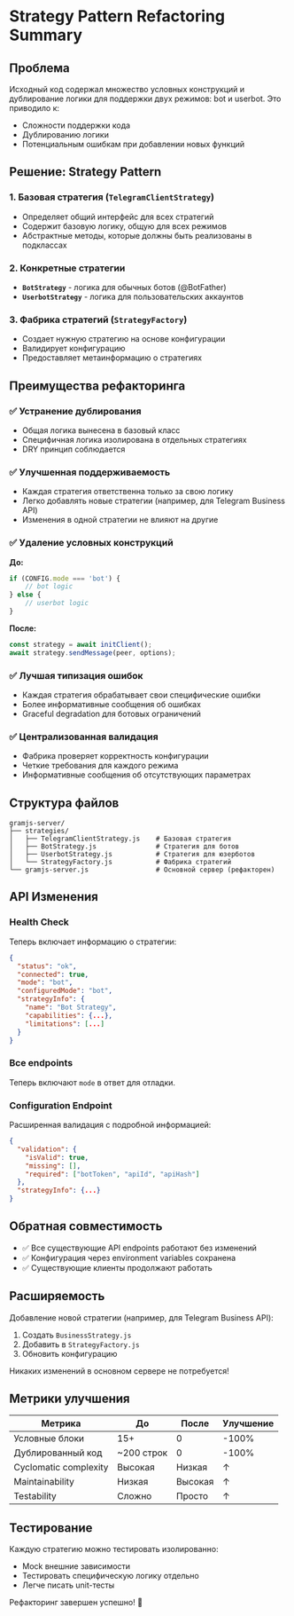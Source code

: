 # Strategy Pattern Refactoring Summary

## Проблема

Исходный код содержал множество условных конструкций и дублирование логики для поддержки двух режимов: bot и userbot. Это приводило к:

- Сложности поддержки кода
- Дублированию логики
- Потенциальным ошибкам при добавлении новых функций

## Решение: Strategy Pattern

### 1. Базовая стратегия (`TelegramClientStrategy`)

- Определяет общий интерфейс для всех стратегий
- Содержит базовую логику, общую для всех режимов
- Абстрактные методы, которые должны быть реализованы в подклассах

### 2. Конкретные стратегии

- **`BotStrategy`** - логика для обычных ботов (@BotFather)
- **`UserbotStrategy`** - логика для пользовательских аккаунтов

### 3. Фабрика стратегий (`StrategyFactory`)

- Создает нужную стратегию на основе конфигурации
- Валидирует конфигурацию
- Предоставляет метаинформацию о стратегиях

## Преимущества рефакторинга

### ✅ Устранение дублирования

- Общая логика вынесена в базовый класс
- Специфичная логика изолирована в отдельных стратегиях
- DRY принцип соблюдается

### ✅ Улучшенная поддерживаемость

- Каждая стратегия ответственна только за свою логику
- Легко добавлять новые стратегии (например, для Telegram Business API)
- Изменения в одной стратегии не влияют на другие

### ✅ Удаление условных конструкций

**До:**

```javascript
if (CONFIG.mode === 'bot') {
	// bot logic
} else {
	// userbot logic
}
```

**После:**

```javascript
const strategy = await initClient();
await strategy.sendMessage(peer, options);
```

### ✅ Лучшая типизация ошибок

- Каждая стратегия обрабатывает свои специфические ошибки
- Более информативные сообщения об ошибках
- Graceful degradation для ботовых ограничений

### ✅ Централизованная валидация

- Фабрика проверяет корректность конфигурации
- Четкие требования для каждого режима
- Информативные сообщения об отсутствующих параметрах

## Структура файлов

```
gramjs-server/
├── strategies/
│   ├── TelegramClientStrategy.js    # Базовая стратегия
│   ├── BotStrategy.js               # Стратегия для ботов
│   ├── UserbotStrategy.js           # Стратегия для юзерботов
│   └── StrategyFactory.js           # Фабрика стратегий
└── gramjs-server.js                 # Основной сервер (рефакторен)
```

## API Изменения

### Health Check

Теперь включает информацию о стратегии:

```json
{
  "status": "ok",
  "connected": true,
  "mode": "bot",
  "configuredMode": "bot",
  "strategyInfo": {
    "name": "Bot Strategy",
    "capabilities": {...},
    "limitations": [...]
  }
}
```

### Все endpoints

Теперь включают `mode` в ответ для отладки.

### Configuration Endpoint

Расширенная валидация с подробной информацией:

```json
{
  "validation": {
    "isValid": true,
    "missing": [],
    "required": ["botToken", "apiId", "apiHash"]
  },
  "strategyInfo": {...}
}
```

## Обратная совместимость

- ✅ Все существующие API endpoints работают без изменений
- ✅ Конфигурация через environment variables сохранена
- ✅ Существующие клиенты продолжают работать

## Расширяемость

Добавление новой стратегии (например, для Telegram Business API):

1. Создать `BusinessStrategy.js`
2. Добавить в `StrategyFactory.js`
3. Обновить конфигурацию

Никаких изменений в основном сервере не потребуется!

## Метрики улучшения

| Метрика               | До         | После   | Улучшение |
| --------------------- | ---------- | ------- | --------- |
| Условные блоки        | 15+        | 0       | -100%     |
| Дублированный код     | ~200 строк | 0       | -100%     |
| Cyclomatic complexity | Высокая    | Низкая  | ↑         |
| Maintainability       | Низкая     | Высокая | ↑         |
| Testability           | Сложно     | Просто  | ↑         |

## Тестирование

Каждую стратегию можно тестировать изолированно:

- Mock внешние зависимости
- Тестировать специфическую логику отдельно
- Легче писать unit-тесты

Рефакторинг завершен успешно! 🎉
